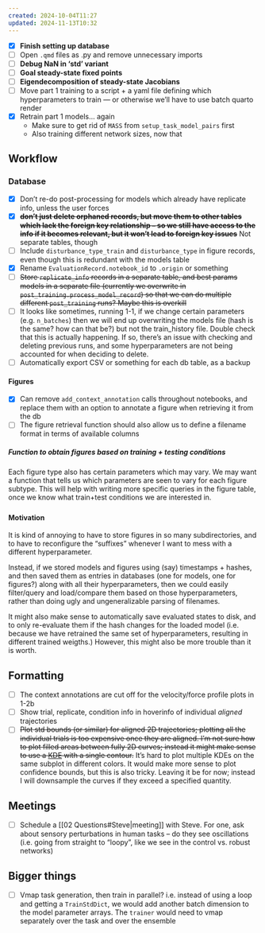 ```yaml
---
created: 2024-10-04T11:27
updated: 2024-11-13T10:32
---
```


- [x] **Finish setting up database**
- [ ] Open `.qmd` files as .py and remove unnecessary imports
- [ ] **Debug NaN in ‘std’ variant** 
- [ ] **Goal steady-state fixed points**
- [ ] **Eigendecomposition of steady-state Jacobians**
- [ ] Move part 1 training to a script + a yaml file defining which hyperparameters to train — or otherwise we’ll have to use batch quarto render 
- [x] Retrain part 1 models… again
	- Make sure to get rid of `MASS` from `setup_task_model_pairs` first
	- Also training different network sizes, now that 

## Workflow

### Database

- [x] Don’t re-do post-processing for models which already have replicate info, unless the user forces
- [x] ~~**don’t just delete orphaned records, but move them to other tables which lack the foreign key relationship – so we still have access to the info if it becomes relevant, but it won’t lead to foreign key issues**~~ Not separate tables, though
- [ ] Include `disturbance_type_train` and `disturbance_type` in figure records, even though this is redundant with the models table
- [x] Rename `EvaluationRecord.notebook_id` to `.origin` or something
- [ ] ~~Store `replicate_info` records in a separate table, and best params models in a separate file (currently we overwrite in `post_training.process_model_record`) so that we can do multiple different `post_training` runs? Maybe this is overkill~~
- [ ] It looks like sometimes, running 1-1, if we change certain parameters (e.g. `n_batches`) then we will end up overwriting the models file (hash is the same? how can that be?) but not the train_history file. Double check that this is actually happening. If so, there’s an issue with checking and deleting previous runs, and some hyperparameters are not being accounted for when deciding to delete.
- [ ] Automatically export CSV or something for each db table, as a backup

#### Figures

- [x] Can remove `add_context_annotation` calls throughout notebooks, and replace them with an option to annotate a figure when retrieving it from the db
- [ ] The figure retrieval function should also allow us to define a filename format in terms of available columns

##### Function to obtain figures based on training + testing conditions

Each figure type also has certain parameters which may vary. We may want a function that tells us which parameters are seen to vary for each figure subtype. This will help with writing more specific queries in the figure table, once we know what train+test conditions we are interested in.

##### 

#### Motivation

It is kind of annoying to have to store figures in so many subdirectories, and to have to reconfigure the “suffixes” whenever I want to mess with a different hyperparameter. 

Instead, if we stored models and figures using (say) timestamps + hashes, and then saved them as entries in databases (one for models, one for figures?) along with all their hyperparameters, then we could easily filter/query and load/compare them based on those hyperparameters, rather than doing ugly and ungeneralizable parsing of filenames.

It might also make sense to automatically save evaluated states to disk, and to only re-evaluate them if the hash changes for the loaded model (i.e. because we have retrained the same set of hyperparameters, resulting in different trained weigths.) However, this might also be more trouble than it is worth.

## Formatting

- [ ] The context annotations are cut off for the velocity/force profile plots in 1-2b
- [ ] Show trial, replicate, condition info in hoverinfo of individual *aligned* trajectories
- [ ] ~~Plot std bounds (or similar) for aligned 2D trajectories; plotting all the individual trials is too expensive once they are aligned. I’m not sure how to plot filled areas between fully 2D curves; instead it might make sense to use a [KDE](https://plotly.com/python/2d-histogram-contour/) with a single contour.~~ It’s hard to plot multiple KDEs on the same subplot in different colors. It would make more sense to plot confidence bounds, but this is also tricky. Leaving it be for now; instead I will downsample the curves if they exceed a specified quantity.

## Meetings

- [ ] Schedule a [[02 Questions#Steve|meeting]] with Steve. For one, ask about sensory perturbations in human tasks – do they see oscillations (i.e. going from straight to “loopy”, like we see in the control vs. robust networks)

## Bigger things

- [ ] Vmap task generation, then train in parallel? i.e. instead of using a loop and getting a `TrainStdDict`, we would add another batch dimension to the model parameter arrays. The `trainer` would need to vmap separately over the task and over the ensemble